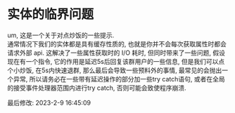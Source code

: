 # 实体的临界问题

um, 这是一个关于对点炒饭的一些提示.  
通常情况下我们的实体都是具有缓存性质的, 也就是你并不会每次获取属性时都会请求外部 api. 这解决了一些属性获取时的 I/O 耗时, 但同时带来了一些问题, 假设现在有一个指令, 它的作用是延迟5s后回复该群用户的一些信息, 但是我们可以点个小炒饭, 在5s内快速退群, 那么最后会导致一些预料外的事情, 最常见的会抛出一个异常, 所以请务必在一些带有延迟操作的部分加一些try catch语句, 或者在全局的接受事件处理器范围内进行try catch, 否则可能会致使程序崩溃.

最后修改: 2023-2-9 16:45:09